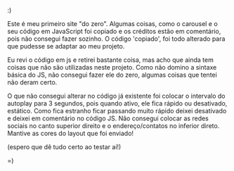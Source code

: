 :)

Este é meu primeiro site "do zero". Algumas coisas, como o carousel e o seu código em JavaScript foi copiado e os créditos estão em comentário, pois não consegui fazer sozinho. O código 'copiado', foi todo alterado para que pudesse se adaptar ao meu projeto.

Eu revi o código em js e retirei bastante coisa, mas acho que ainda tem coisas que não são utilizadas neste projeto. Como não domino a sintaxe básica do JS, não consegui fazer ele do zero, algumas coisas que tentei não deram certo.

O que não consegui alterar no código já existente foi colocar o intervalo do autoplay para 3 segundos, pois quando ativo, ele fica rápido ou desativado, estático. Como fica estranho ficar passando muito rápido deixei desativado e deixei em comentário no código JS. Não consegui colocar as redes sociais no canto superior direito e o endereço/contatos no inferior direto. Mantive as cores do layout que foi enviado!

(espero que dê tudo certo ao testar aí!)

=)
